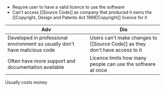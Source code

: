 - Require user to have a valid licence to use the software
- Can't access [[Source Code]] as company that produced it owns the [[Copyright, Design and Patents Act 1988|Copyright]] licence for it

Adv | Dis
--|--
Developed in professional environment so usually don't have malicious code| Users can't make changes to [[Source Code]] as they don't have access to it
Often have more support and documentation available | Licence limits how many people can use the software at once
Usually costs money